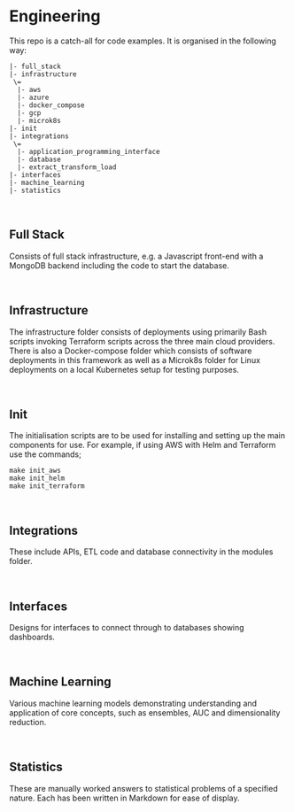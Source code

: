 # Engineering

This repo is a catch-all for code examples. It is organised in the following way:

```Engineering    
|- full_stack 
|- infrastructure    
 \=     
  |- aws    
  |- azure      
  |- docker_compose     
  |- gcp        
  |- microk8s       
|- init
|- integrations
 \=
  |- application_programming_interface
  |- database
  |- extract_transform_load
|- interfaces
|- machine_learning
|- statistics   
```

</br> 

## Full Stack

Consists of full stack infrastructure, e.g. a Javascript front-end with a MongoDB backend including the code to start the database.

</br>

## Infrastructure

The infrastructure folder consists of deployments using primarily Bash scripts invoking Terraform scripts across the three main cloud providers. There is also a Docker-compose folder which consists of software deployments in this framework as well as a Microk8s folder for Linux deployments on a local Kubernetes setup for testing purposes.

</br> 

## Init

The initialisation scripts are to be used for installing and setting up the main components for use. For example, if using AWS with Helm and Terraform use the commands;

```
make init_aws
make init_helm
make init_terraform
```

</br> 

## Integrations

These include APIs, ETL code and database connectivity in the modules folder.

</br> 

## Interfaces

Designs for interfaces to connect through to databases showing dashboards.

</br>

## Machine Learning

Various machine learning models demonstrating understanding and application of core concepts, such as ensembles, AUC and dimensionality reduction.

</br> 

## Statistics

These are manually worked answers to statistical problems of a specified nature. Each has been written in Markdown for ease of display.
